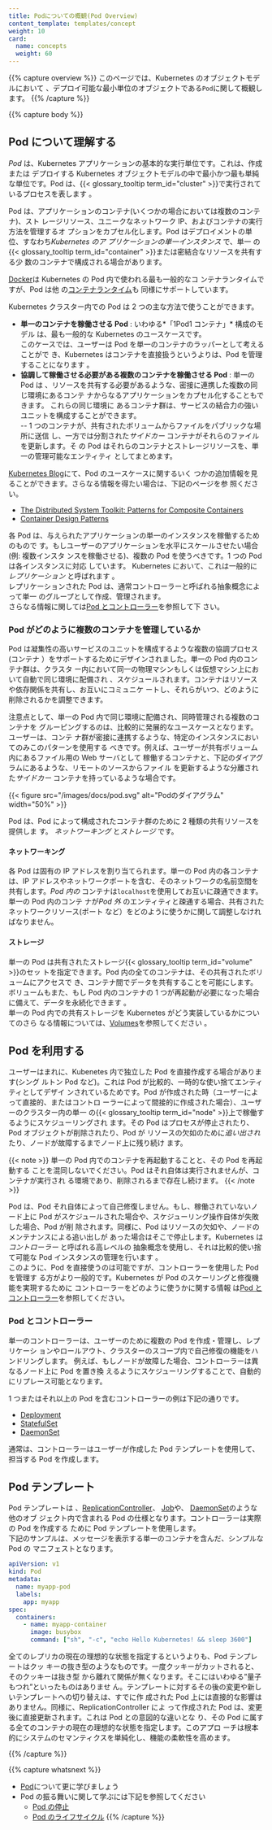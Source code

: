 ```yaml
---
title: Podについての概観(Pod Overview)
content_template: templates/concept
weight: 10
card:
  name: concepts
  weight: 60
---
```


{{% capture overview %}} このページでは、Kubernetes のオブジェクトモデルにおいて
、デプロイ可能な最小単位のオブジェクトである`Pod`に関して概観します。
{{% /capture %}}

{{% capture body %}}

## Pod について理解する

_Pod_ は、Kubernetes アプリケーションの基本的な実行単位です。これは、作成または
デプロイする Kubernetes オブジェクトモデルの中で最小かつ最も単純な単位です。Pod
は、{{< glossary_tooltip term_id="cluster" >}}で実行されているプロセスを表します
。

Pod は、アプリケーションのコンテナ(いくつかの場合においては複数のコンテナ)、スト
レージリソース、ユニークなネットワーク IP、およびコンテナの実行方法を管理するオ
プションをカプセル化します。Pod はデプロイメントの単位、すなわち*Kubernetes のア
プリケーションの単一インスタンス* で、単一
の{{< glossary_tooltip term_id="container" >}}または密結合なリソースを共有する少
数のコンテナで構成される場合があります。

[Docker](https://www.docker.com)は Kubernetes の Pod 内で使われる最も一般的なコ
ンテナランタイムですが、Pod は他
の[コンテナランタイム](/ja/docs/setup/production-environment/container-runtimes/)も
同様にサポートしています。

Kubernetes クラスター内での Pod は 2 つの主な方法で使うことができます。

- **単一のコンテナを稼働させる Pod** : いわゆる*「1Pod1 コンテナ」* 構成のモデル
  は、最も一般的な Kubernetes のユースケースです。  
  このケースでは、ユーザーは Pod を単一のコンテナのラッパーとして考えることがで
  き、Kubernetes はコンテナを直接扱うというよりは、Pod を管理することになります
  。
- **協調して稼働させる必要がある複数のコンテナを稼働させる Pod** : 単一の Pod は
  、リソースを共有する必要があるような、密接に連携した複数の同じ環境にあるコンテ
  ナからなるアプリケーションをカプセル化することもできます。 これらの同じ環境に
  あるコンテナ群は、サービスの結合力の強いユニットを構成することができます。  
  -- 1 つのコンテナが、共有されたボリュームからファイルをパブリックな場所に送信
  し、一方では分割された*サイドカー* コンテナがそれらのファイルを更新します。そ
  の Pod はそれらのコンテナとストレージリソースを、単一の管理可能なエンティティ
  としてまとめます。

[Kubernetes Blog](http://kubernetes.io/blog)にて、Pod のユースケースに関するいく
つかの追加情報を見ることができます。さらなる情報を得たい場合は、下記のページを参
照ください。

- [The Distributed System Toolkit: Patterns for Composite Containers](https://kubernetes.io/blog/2015/06/the-distributed-system-toolkit-patterns)
- [Container Design Patterns](https://kubernetes.io/blog/2016/06/container-design-patterns)

各 Pod は、与えられたアプリケーションの単一のインスタンスを稼働するためのもので
す。もしユーザーのアプリケーションを水平にスケールさせたい場合(例: 複数インスタ
ンスを稼働させる)、複数の Pod を使うべきです。1 つの Pod は各インスタンスに対応
しています。 Kubernetes において、これは一般的に*レプリケーション* と呼ばれます
。  
レプリケーションされた Pod は、通常コントローラーと呼ばれる抽象概念によって単一
のグループとして作成、管理されます。  
さらなる情報に関しては[Pod とコントローラー](#pods-and-controllers)を参照して下
さい。

### Pod がどのように複数のコンテナを管理しているか

Pod は凝集性の高いサービスのユニットを構成するような複数の協調プロセス(コンテナ
）をサポートするためにデザインされました。単一の Pod 内のコンテナ群は、クラスタ
ー内において同一の物理マシンもしくは仮想マシン上において自動で同じ環境に配備され
、スケジュールされます。コンテナはリソースや依存関係を共有し、お互いにコミュニケ
ートし、それらがいつ、どのように削除されるかを調整できます。

注意点として、単一の Pod 内で同じ環境に配備され、同時管理される複数のコンテナを
グルーピングするのは、比較的に発展的なユースケースとなります。ユーザーは、コンテ
ナ群が密接に連携するような、特定のインスタンスにおいてのみこのパターンを使用する
べきです。例えば、ユーザーが共有ボリューム内にあるファイル用の Web サーバとして
稼働するコンテナと、下記のダイアグラムにあるような、リモートのソースからファイル
を更新するような分離された*サイドカー* コンテナを持っているような場合です。

{{< figure src="/images/docs/pod.svg" alt="Podのダイアグラム" width="50%" >}}

Pod は、Pod によって構成されたコンテナ群のために 2 種類の共有リソースを提供しま
す。 _ネットワーキング_ と*ストレージ* です。

#### ネットワーキング

各 Pod は固有の IP アドレスを割り当てられます。単一の Pod 内の各コンテナは、IP
アドレスやネットワークポートを含む、そのネットワークの名前空間を共有します。_Pod
内の_ コンテナは`localhost`を使用してお互いに疎通できます。単一の Pod 内のコンテ
ナが*Pod 外* のエンティティと疎通する場合、共有されたネットワークリソース(ポート
など）をどのように使うかに関して調整しなければなりません。

#### ストレージ

単一の Pod は共有されたストレージ{{< glossary_tooltip term_id="volume" >}}のセッ
トを指定できます。Pod 内の全てのコンテナは、その共有されたボリュームにアクセスで
き、コンテナ間でデータを共有することを可能にします。ボリュームもまた、もし Pod
内のコンテナの 1 つが再起動が必要になった場合に備えて、データを永続化できます
。  
単一の Pod 内での共有ストレージを Kubernetes がどう実装しているかについてのさら
なる情報については、[Volumes](/docs/concepts/storage/volumes/)を参照してください
。

## Pod を利用する

ユーザーはまれに、Kubenetes 内で独立した Pod を直接作成する場合があります(シング
ルトン Pod など)。これは Pod が比較的、一時的な使い捨てエンティティとしてデザイ
ンされているためです。Pod が作成された時（ユーザーによって直接的、またはコントロ
ーラーによって間接的に作成された場合）、ユーザーのクラスター内の単一
の{{< glossary_tooltip term_id="node" >}}上で稼働するようにスケジューリングされ
ます。その Pod はプロセスが停止されたり、Pod オブジェクトが削除されたり、Pod が
リソースの欠如のために*追い出され* たり、ノードが故障するまでノード上に残り続け
ます。

{{< note >}} 単一の Pod 内でのコンテナを再起動することと、その Pod を再起動する
ことを混同しないでください。Pod はそれ自体は実行されませんが、コンテナが実行され
る環境であり、削除されるまで存在し続けます。 {{< /note >}}

Pod は、Pod それ自体によって自己修復しません。もし、稼働されていないノード上に
Pod がスケジュールされた場合や、スケジューリング操作自体が失敗した場合、Pod が削
除されます。同様に、Pod はリソースの欠如や、ノードのメンテナンスによる追い出しが
あった場合はそこで停止します。Kubernetes は*コントローラー* と呼ばれる高レベルの
抽象概念を使用し、それは比較的使い捨て可能な Pod インスタンスの管理を行います
。  
このように、Pod を直接使うのは可能ですが、コントローラーを使用した Pod を管理す
る方がより一般的です。Kubernetes が Pod のスケーリングと修復機能を実現するために
コントローラーをどのように使うかに関する情報
は[Pod とコントローラー](#pods-and-controllers)を参照してください。

### Pod とコントローラー

単一のコントローラーは、ユーザーのために複数の Pod を作成・管理し、レプリケーシ
ョンやロールアウト、クラスターのスコープ内で自己修復の機能をハンドリングします。
例えば、もしノードが故障した場合、コントローラーは異なるノード上に Pod を置き換
えるようにスケジューリングすることで、自動的にリプレース可能となります。

1 つまたはそれ以上の Pod を含むコントローラーの例は下記の通りです。

- [Deployment](/ja/docs/concepts/workloads/controllers/deployment/)
- [StatefulSet](/ja/docs/concepts/workloads/controllers/statefulset/)
- [DaemonSet](/ja/docs/concepts/workloads/controllers/daemonset/)

通常は、コントローラーはユーザーが作成した Pod テンプレートを使用して、担当する
Pod を作成します。

## Pod テンプレート

Pod テンプレートは
、[ReplicationController](/docs/concepts/workloads/controllers/replicationcontroller/)、
[Job](/docs/concepts/jobs/run-to-completion-finite-workloads/)や、
[DaemonSet](/ja/docs/concepts/workloads/controllers/daemonset/)のような他のオブ
ジェクト内で含まれる Pod の仕様となります。コントローラーは実際の Pod を作成する
ために Pod テンプレートを使用します。  
下記のサンプルは、メッセージを表示する単一のコンテナを含んだ、シンプルな Pod の
マニフェストとなります。

```yaml
apiVersion: v1
kind: Pod
metadata:
  name: myapp-pod
  labels:
    app: myapp
spec:
  containers:
    - name: myapp-container
      image: busybox
      command: ["sh", "-c", "echo Hello Kubernetes! && sleep 3600"]
```

全てのレプリカの現在の理想的な状態を指定するというよりも、Pod テンプレートはクッ
キーの抜き型のようなものです。一度クッキーがカットされると、そのクッキーは抜き型
から離れて関係が無くなります。そこにはいわゆる”量子もつれ”といったものはありませ
ん。テンプレートに対するその後の変更や新しいテンプレートへの切り替えは、すでに作
成された Pod 上には直接的な影響はありません。同様に、ReplicationController によ
って作成された Pod は、変更後に直接更新されます。これは Pod との意図的な違いとな
り、その Pod に属する全てのコンテナの現在の理想的な状態を指定します。このアプロ
ーチは根本的にシステムのセマンティクスを単純化し、機能の柔軟性を高めます。

{{% /capture %}}

{{% capture whatsnext %}}

- [Pod](/ja/docs/concepts/workloads/pods/pod/)について更に学びましょう
- Pod の振る舞いに関して学ぶには下記を参照してください
  - [Pod の停止](/ja/docs/concepts/workloads/pods/pod/#podの終了)
  - [Pod のライフサイクル](/ja/docs/concepts/workloads/pods/pod-lifecycle/)
    {{% /capture %}}
